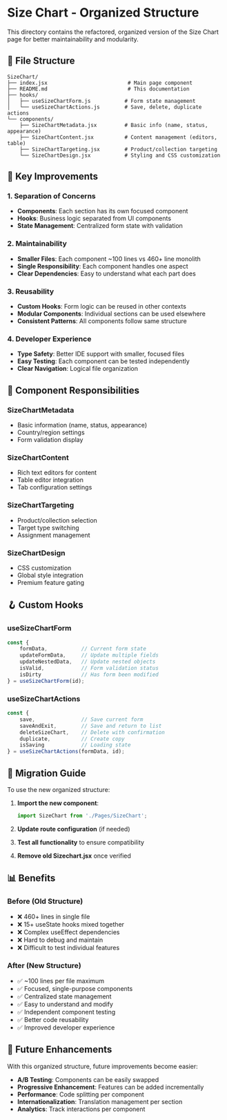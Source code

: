 # Size Chart - Organized Structure

This directory contains the refactored, organized version of the Size Chart page for better maintainability and modularity.

## 📁 File Structure

```
SizeChart/
├── index.jsx                          # Main page component
├── README.md                          # This documentation
├── hooks/
│   ├── useSizeChartForm.js           # Form state management
│   └── useSizeChartActions.js        # Save, delete, duplicate actions
└── components/
    ├── SizeChartMetadata.jsx         # Basic info (name, status, appearance)
    ├── SizeChartContent.jsx          # Content management (editors, table)
    ├── SizeChartTargeting.jsx        # Product/collection targeting
    └── SizeChartDesign.jsx           # Styling and CSS customization
```

## 🔧 Key Improvements

### **1. Separation of Concerns**
- **Components**: Each section has its own focused component
- **Hooks**: Business logic separated from UI components
- **State Management**: Centralized form state with validation

### **2. Maintainability**
- **Smaller Files**: Each component ~100 lines vs 460+ line monolith
- **Single Responsibility**: Each component handles one aspect
- **Clear Dependencies**: Easy to understand what each part does

### **3. Reusability**
- **Custom Hooks**: Form logic can be reused in other contexts
- **Modular Components**: Individual sections can be used elsewhere
- **Consistent Patterns**: All components follow same structure

### **4. Developer Experience**
- **Type Safety**: Better IDE support with smaller, focused files
- **Easy Testing**: Each component can be tested independently
- **Clear Navigation**: Logical file organization

## 🎯 Component Responsibilities

### **SizeChartMetadata**
- Basic information (name, status, appearance)
- Country/region settings
- Form validation display

### **SizeChartContent** 
- Rich text editors for content
- Table editor integration
- Tab configuration settings

### **SizeChartTargeting**
- Product/collection selection
- Target type switching
- Assignment management

### **SizeChartDesign**
- CSS customization
- Global style integration
- Premium feature gating

## 🪝 Custom Hooks

### **useSizeChartForm**
```javascript
const {
    formData,           // Current form state
    updateFormData,     // Update multiple fields
    updateNestedData,   // Update nested objects
    isValid,            // Form validation status
    isDirty             // Has form been modified
} = useSizeChartForm(id);
```

### **useSizeChartActions**
```javascript
const {
    save,               // Save current form
    saveAndExit,        // Save and return to list
    deleteSizeChart,    // Delete with confirmation
    duplicate,          // Create copy
    isSaving            // Loading state
} = useSizeChartActions(formData, id);
```

## 🔄 Migration Guide

To use the new organized structure:

1. **Import the new component**:
   ```javascript
   import SizeChart from './Pages/SizeChart';
   ```

2. **Update route configuration** (if needed)
3. **Test all functionality** to ensure compatibility
4. **Remove old Sizechart.jsx** once verified

## 📊 Benefits

### **Before (Old Structure)**
- ❌ 460+ lines in single file
- ❌ 15+ useState hooks mixed together
- ❌ Complex useEffect dependencies
- ❌ Hard to debug and maintain
- ❌ Difficult to test individual features

### **After (New Structure)**
- ✅ ~100 lines per file maximum
- ✅ Focused, single-purpose components
- ✅ Centralized state management
- ✅ Easy to understand and modify
- ✅ Independent component testing
- ✅ Better code reusability
- ✅ Improved developer experience

## 🚀 Future Enhancements

With this organized structure, future improvements become easier:

- **A/B Testing**: Components can be easily swapped
- **Progressive Enhancement**: Features can be added incrementally  
- **Performance**: Code splitting per component
- **Internationalization**: Translation management per section
- **Analytics**: Track interactions per component